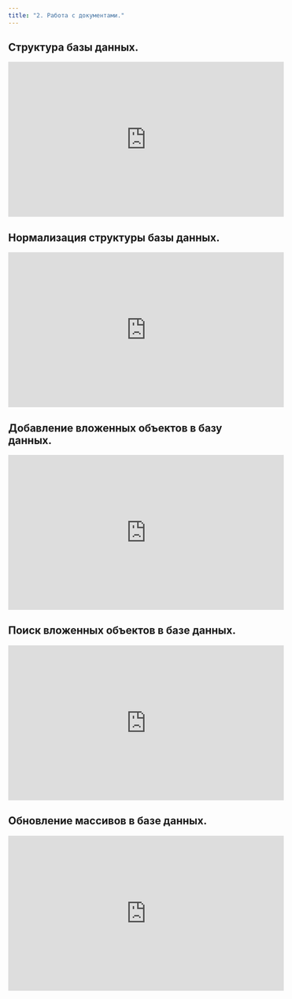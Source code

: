 ```yaml
---
title: "2. Работа с документами."
---
```


## Структура базы данных.

<iframe width="560" height="315" src="https://frontend.vh.yandex.ru/player/voWUWYgcLuxY?from=partner&mute=0&autoplay=0&branding=0" allow="autoplay; fullscreen; accelerometer; gyroscope; picture-in-picture; encrypted-media" frameborder="0" scrolling="no" allowfullscreen></iframe>

## Нормализация структуры базы данных.

<iframe width="560" height="315" src="https://frontend.vh.yandex.ru/player/vfltwQw0QqjM?from=partner&mute=0&autoplay=0&branding=0" allow="autoplay; fullscreen; accelerometer; gyroscope; picture-in-picture; encrypted-media" frameborder="0" scrolling="no" allowfullscreen></iframe>

## Добавление вложенных объектов в базу данных.

<iframe width="560" height="315" src="https://frontend.vh.yandex.ru/player/vVMjtf8rsFlU?from=partner&mute=0&autoplay=0&branding=0" allow="autoplay; fullscreen; accelerometer; gyroscope; picture-in-picture; encrypted-media" frameborder="0" scrolling="no" allowfullscreen></iframe>

## Поиск вложенных объектов в базе данных.

<iframe width="560" height="315" src="https://frontend.vh.yandex.ru/player/v6Xe3JzGBumA?from=partner&mute=0&autoplay=0&branding=0" allow="autoplay; fullscreen; accelerometer; gyroscope; picture-in-picture; encrypted-media" frameborder="0" scrolling="no" allowfullscreen></iframe>

## Обновление массивов в базе данных.

<iframe width="560" height="315" src="https://frontend.vh.yandex.ru/player/vb1bJJq-kt1w?from=partner&mute=0&autoplay=0&branding=0" allow="autoplay; fullscreen; accelerometer; gyroscope; picture-in-picture; encrypted-media" frameborder="0" scrolling="no" allowfullscreen></iframe>

